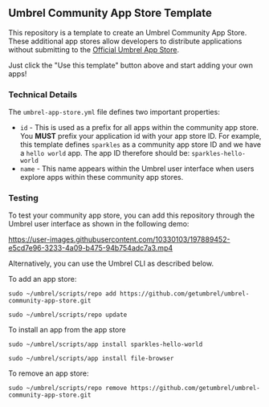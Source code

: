 ## Umbrel Community App Store Template

This repository is a template to create an Umbrel Community App Store. These additional app stores allow developers to distribute applications without submitting to the [Official Umbrel App Store](https://github.com/getumbrel/umbrel-apps).

Just click the "Use this template" button above and start adding your own apps!

### Technical Details

The `umbrel-app-store.yml` file defines two important properties:
- `id` - This is used as a prefix for all apps within the community app store. You **MUST** prefix your application id with your app store ID. For example, this template defines `sparkles` as a community app store ID and we have a `hello world` app. The app ID therefore should be: `sparkles-hello-world`
- `name` - This name appears within the Umbrel user interface when users explore apps within these community app stores.


### Testing

To test your community app store, you can add this repository through the Umbrel user interface as shown in the following demo:


https://user-images.githubusercontent.com/10330103/197889452-e5cd7e96-3233-4a09-b475-94b754adc7a3.mp4


Alternatively, you can use the Umbrel CLI as described below.

To add an app store:
```
sudo ~/umbrel/scripts/repo add https://github.com/getumbrel/umbrel-community-app-store.git

sudo ~/umbrel/scripts/repo update
```

To install an app from the app store
```
sudo ~/umbrel/scripts/app install sparkles-hello-world

sudo ~/umbrel/scripts/app install file-browser
```

To remove an app store:
```
sudo ~/umbrel/scripts/repo remove https://github.com/getumbrel/umbrel-community-app-store.git
```
